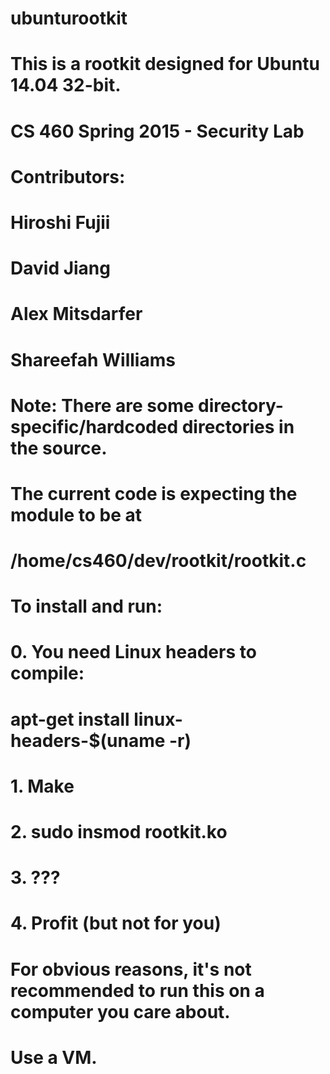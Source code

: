 # ubunturootkit
#
# This is a rootkit designed for Ubuntu 14.04 32-bit.
# CS 460 Spring 2015 - Security Lab
# 
# Contributors:
#	Hiroshi Fujii
#	David Jiang
#	Alex Mitsdarfer
#	Shareefah Williams
#
# Note: There are some directory-specific/hardcoded directories in the source.
#	The current code is expecting the module to be at
#	/home/cs460/dev/rootkit/rootkit.c
#
# To install and run:
# 0. You need Linux headers to compile:
#	apt-get install linux-headers-$(uname -r)
# 1. Make
# 2. sudo insmod rootkit.ko
# 3. ???
# 4. Profit (but not for you)

# For obvious reasons, it's not recommended to run this on a computer you care about.
# Use a VM.
